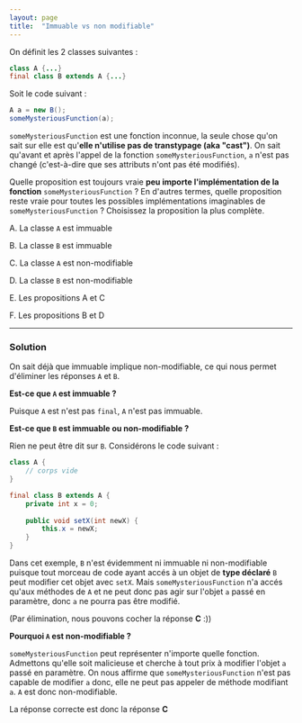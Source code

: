 ```yaml
---
layout: page
title:  "Immuable vs non modifiable"
---
```


On définit les 2 classes suivantes :
```java
class A {...}
final class B extends A {...}
```
Soit le code suivant :
```java
A a = new B();
someMysteriousFunction(a);
```
`someMysteriousFunction` est une fonction inconnue, la seule chose qu'on sait sur elle est qu'**elle n'utilise pas de transtypage (aka "cast")**. On sait qu'avant et après l'appel de la fonction `someMysteriousFunction`, `a` n'est pas changé (c'est-à-dire que ses attributs n'ont pas été modifiés).

Quelle proposition est toujours vraie **peu importe l'implémentation de la fonction** `someMysteriousFunction` ? En d'autres termes, quelle proposition reste vraie pour toutes les possibles implémentations imaginables de `someMysteriousFunction` ?
Choisissez la proposition la plus complète.

A. La classe `A` est immuable

B. La classe `B` est immuable

C. La classe `A` est non-modifiable

D. La classe `B` est non-modifiable

E. Les propositions A et C

F. Les propositions B et D

***

### Solution

On sait déjà que immuable implique non-modifiable, ce qui nous permet d'éliminer les réponses `A` et `B`.


__Est-ce que `A` est immuable ?__

Puisque `A` est n'est pas `final`, `A` n'est pas immuable.


__Est-ce que `B` est immuable ou non-modifiable ?__

Rien ne peut être dit sur `B`. Considérons le code suivant :
```java
class A {
    // corps vide
}

final class B extends A {
    private int x = 0;
    
    public void setX(int newX) {
        this.x = newX;
    }
}
```
Dans cet exemple, `B` n'est évidemment ni immuable ni non-modifiable puisque tout morceau de code ayant accés à un objet de **type déclaré** `B` peut modifier cet objet avec `setX`. Mais `someMysteriousFunction` n'a accés qu'aux méthodes de `A` et ne peut donc pas agir sur l'objet `a` passé en paramètre, donc `a` ne pourra pas être modifié.


(Par élimination, nous pouvons cocher la réponse **C** :))


__Pourquoi `A` est non-modifiable ?__

`someMysteriousFunction` peut représenter n'importe quelle fonction. Admettons qu'elle soit malicieuse et cherche à tout prix à modifier l'objet `a` passé en paramètre. On nous affirme que `someMysteriousFunction` n'est pas capable de modifier `a` donc, elle ne peut pas appeler de méthode modifiant `a`. `A` est donc non-modifiable. 

La réponse correcte est donc la réponse **C**
